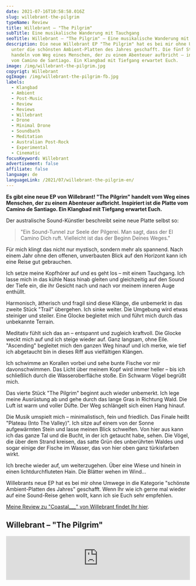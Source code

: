 ```yaml
---
date: 2021-07-16T10:58:58.016Z
slug: willebrant-the-pilgrim
typeName: Review
title: Willebrant – "The Pilgrim"
subTitle: Eine musikalische Wanderung mit Tauchgang
seoTitle: Willebrant – "The Pilgrim" – Eine musikalische Wanderung mit Tauchgang
description: Die neue Willebrant EP "The Pilgrim" hat es bei mir ohne Umweg
  unter die schönsten Ambient-Platten des Jahres geschafft. Die fünf Stücke
  handeln vom Weg eines Menschen, der zu einem Abenteuer aufbricht – inspiriert
  vom Camino de Santiago. Ein Klangbad mit Tiefgang erwartet Euch.
image: /img/willebrant-the-pilgrim.jpg
copyrigt: Willebrant
ogImage: /img/willebrant-the-pilgrim-fb.jpg
labels:
  - Klangbad
  - Ambient
  - Post-Music
  - Review
  - Reviews
  - Willebrant
  - Drone
  - Minimal Drone
  - Soundbath
  - Meditation
  - Australian Post-Rock
  - Experimental
  - Cinematic
focusKeyword: Willebrant
advertisement: false
affiliate: false
language: de
languageLink: /2021/07/willebrant-the-pilgrim-en/
---
```

**Es gibt eine neue EP von Willebrant! "The Pilgrim" handelt vom Weg eines Menschen, der zu einem Abenteuer aufbricht. Inspiriert ist die Platte vom Camino de Santiago. Ein Klangbad mit Tiefgang erwartet Euch.**

Der australische Sound-Künstler beschreibt seine neue Platte selbst so:

> "Ein Sound-Tunnel zur Seele der Pilgerei. Man sagt, dass der El Camino Dich ruft. Vielleicht ist das der Beginn Deines Weges."

Für mich klingt das nicht nur mystisch, sondern mehr als spannend. Nach einem Jahr ohne den offenen, unverbauten Blick auf den Horizont kann ich eine Reise gut gebrauchen.

Ich setze meine Kopfhörer auf und es geht los – mit einem Tauchgang. Ich lasse mich in das kühle Nass hinab gleiten und gleichzeitig auf den Sound der Tiefe ein, die ihr Gesicht nach und nach vor meinem inneren Auge enthüllt.

Harmonisch, ätherisch und fragil sind diese Klänge, die unbemerkt in das zweite Stück "Trail" übergehen. Ich sinke weiter. Die Umgebung wird etwas steiniger und steiler. Eine Glocke begleitet mich und führt mich durch das unbekannte Terrain.

Meditativ fühlt sich das an – entspannt und zugleich kraftvoll. Die Glocke weckt mich auf und ich steige wieder auf. Ganz langsam, ohne Eile. "Ascending" begleitet mich den ganzen Weg hinauf und ich merke, wie tief ich abgetaucht bin in dieses Riff aus vielfältigen Klängen.

Ich schwimme an Korallen vorbei und sehe bunte Fische vor mir davonschwimmen. Das Licht über meinem Kopf wird immer heller – bis ich schließlich durch die Wasseroberfläche stoße. Ein Schwarm Vögel begrüßt mich.

Das vierte Stück "The Pilgrim" beginnt auch wieder unbemerkt. Ich lege meine Ausrüstung ab und gehe durch das lange Gras in Richtung Wald. Die Luft ist warm und voller Düfte. Der Weg schlängelt sich einen Hang hinauf.

Die Musik umspielt mich – minimalistisch, fein und friedlich. Das Finale heißt "Plateau (Into The Valley)". Ich sitze auf einem von der Sonne aufgewärmten Stein und lasse meinen Blick schweifen. Von hier aus kann ich das ganze Tal und die Bucht, in der ich getaucht habe, sehen. Die Vögel, die über dem Strand kreisen, das satte Grün des unberührten Waldes und sogar einige der Fische im Wasser, das von hier oben ganz türkisfarben wirkt. 

Ich breche wieder auf, um weiterzugehen. Über eine Wiese und hinein in einen lichtdurchfluteten Hain. Die Blätter wehen im Wind...

Willebrants neue EP hat es bei mir ohne Umwege in die Kategorie "schönste Ambient-Platten des Jahres" geschafft. Wenn Ihr wie ich gerne mal wieder auf eine Sound-Reise gehen wollt, kann ich sie Euch sehr empfehlen.

[Meine Review zu "Coastal___" von Willebrant findet Ihr hier](/2021/02/willebrant-coastal-en).

## Willebrant – "The Pilgrim"

<iframe style="border: 0; width: 100%; height: 120px;" src="https://bandcamp.com/EmbeddedPlayer/album=2921636955/size=large/bgcol=ffffff/linkcol=5c9b72/tracklist=false/artwork=small/transparent=true/" seamless><a href="https://willebrant.bandcamp.com/album/the-pilgrim">The Pilgrim by Willebrant</a></iframe>


